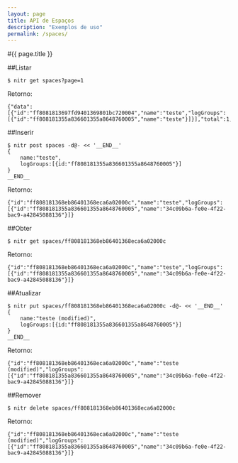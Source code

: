 ```yaml
---
layout: page
title: API de Espaços
description: "Exemplos de uso"
permalink: /spaces/
---
```

#{{ page.title }}

##Listar

    $ nitr get spaces?page=1

Retorno:

    {"data":[{"id":"ff8081813697fd9401369801bc720004","name":"teste","logGroups":[{"id":"ff808181355a836601355a8648760005","name":"teste"}]}],"total":1,"page":1,"pageSize":10}

##Inserir

	$ nitr post spaces -d@- << '__END__' 
    {
        name:"teste",
        logGroups:[{id:"ff808181355a836601355a8648760005"}]
    }
    __END__


Retorno:

    {"id":"ff808181368eb86401368eca6a02000c","name":"teste","logGroups":[{"id":"ff808181355a836601355a8648760005","name":"34c09b6a-fe0e-4f22-bac9-a42845088136"}]}

##Obter

    $ nitr get spaces/ff808181368eb86401368eca6a02000c

Retorno:

    {"id":"ff808181368eb86401368eca6a02000c","name":"teste","logGroups":[{"id":"ff808181355a836601355a8648760005","name":"34c09b6a-fe0e-4f22-bac9-a42845088136"}]}

##Atualizar

    $ nitr put spaces/ff808181368eb86401368eca6a02000c -d@- << '__END__' 
    {
        name:"teste (modified)",
        logGroups:[{id:"ff808181355a836601355a8648760005"}]
    }
    __END__

Retorno:

    {"id":"ff808181368eb86401368eca6a02000c","name":"teste (modified)","logGroups":[{"id":"ff808181355a836601355a8648760005","name":"34c09b6a-fe0e-4f22-bac9-a42845088136"}]}

##Remover

    $ nitr delete spaces/ff808181368eb86401368eca6a02000c

Retorno:

    {"id":"ff808181368eb86401368eca6a02000c","name":"teste (modified)","logGroups":[{"id":"ff808181355a836601355a8648760005","name":"34c09b6a-fe0e-4f22-bac9-a42845088136"}]}
